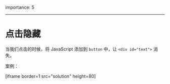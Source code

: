 importance: 5

---

# 点击隐藏

当我们点击的时候，将 JavaScript 添加到 `button` 中，让 `<div id="text">` 消失。

案例：

[iframe border=1 src="solution" height=80]
